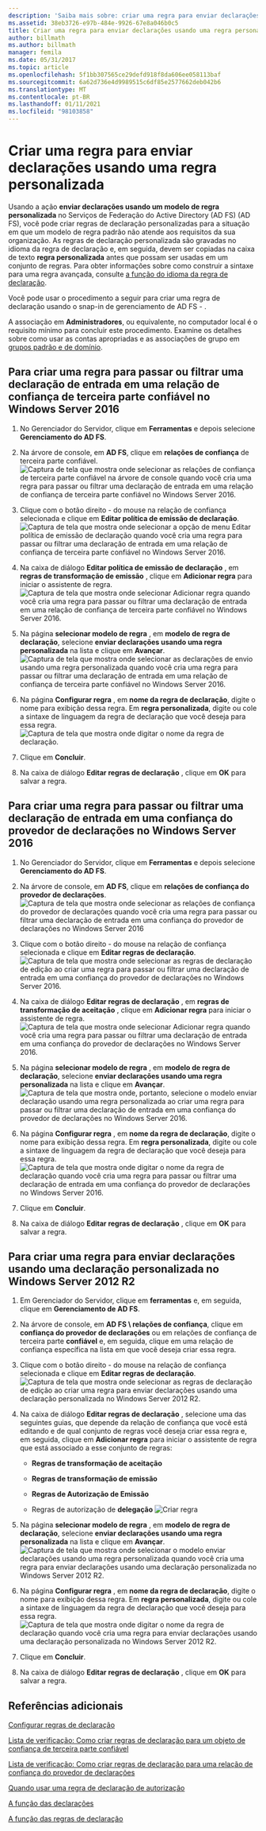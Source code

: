 ```yaml
---
description: 'Saiba mais sobre: criar uma regra para enviar declarações usando uma regra personalizada'
ms.assetid: 38eb3726-e97b-484e-9926-67e8a046b0c5
title: Criar uma regra para enviar declarações usando uma regra personalizada
author: billmath
ms.author: billmath
manager: femila
ms.date: 05/31/2017
ms.topic: article
ms.openlocfilehash: 5f1bb307565ce29defd918f8da606ee058113baf
ms.sourcegitcommit: 6a62d736e4d9989515c6df85e2577662deb042b6
ms.translationtype: MT
ms.contentlocale: pt-BR
ms.lasthandoff: 01/11/2021
ms.locfileid: "98103858"
---
```

# <a name="create-a-rule-to-send-claims-using-a-custom-rule"></a>Criar uma regra para enviar declarações usando uma regra personalizada


Usando a ação **enviar declarações usando um modelo de regra personalizada** no Serviços de Federação do Active Directory (AD FS) (AD FS), você pode criar regras de declaração personalizadas para a situação em que um modelo de regra padrão não atende aos requisitos da sua organização. As regras de declaração personalizada são gravadas no idioma da regra de declaração e, em seguida, devem ser copiadas na caixa de texto **regra personalizada** antes que possam ser usadas em um conjunto de regras. Para obter informações sobre como construir a sintaxe para uma regra avançada, consulte [a função do idioma da regra de declaração](../../ad-fs/technical-reference/The-Role-of-the-Claim-Rule-Language.md).

Você pode usar o procedimento a seguir para criar uma regra de declaração usando o snap-in de gerenciamento de AD FS \- .

A associação em **Administradores**, ou equivalente, no computador local é o requisito mínimo para concluir este procedimento.  Examine os detalhes sobre como usar as contas apropriadas e as associações de grupo em [grupos padrão e de domínio](https://go.microsoft.com/fwlink/?LinkId=83477).



## <a name="to-create-a-rule-to-pass-through-or-filter-an-incoming-claim-on-a-relying-party-trust-in-windows-server-2016"></a>Para criar uma regra para passar ou filtrar uma declaração de entrada em uma relação de confiança de terceira parte confiável no Windows Server 2016

1.  No Gerenciador do Servidor, clique em **Ferramentas** e depois selecione **Gerenciamento do AD FS**.

2.  Na árvore de console, em **AD FS**, clique em **relações de confiança** de terceira parte confiável.
![Captura de tela que mostra onde selecionar as relações de confiança de terceira parte confiável na árvore de console quando você cria uma regra para passar ou filtrar uma declaração de entrada em uma relação de confiança de terceira parte confiável no Windows Server 2016.](media/Create-a-Rule-to-Pass-Through-or-Filter-an-Incoming-Claim/claimrule9.PNG)

3.  Clique com o botão direito \- do mouse na relação de confiança selecionada e clique em **Editar política de emissão de declaração**.
![Captura de tela que mostra onde selecionar a opção de menu Editar política de emissão de declaração quando você cria uma regra para passar ou filtrar uma declaração de entrada em uma relação de confiança de terceira parte confiável no Windows Server 2016.](media/Create-a-Rule-to-Pass-Through-or-Filter-an-Incoming-Claim/claimrule10.PNG)

4.  Na caixa de diálogo **Editar política de emissão de declaração** , em **regras de transformação de emissão** , clique em **Adicionar regra** para iniciar o assistente de regra.
![Captura de tela que mostra onde selecionar Adicionar regra quando você cria uma regra para passar ou filtrar uma declaração de entrada em uma relação de confiança de terceira parte confiável no Windows Server 2016.](media/Create-a-Rule-to-Pass-Through-or-Filter-an-Incoming-Claim/claimrule11.PNG)

5.  Na página **selecionar modelo de regra** , em **modelo de regra de declaração**, selecione **enviar declarações usando uma regra personalizada** na lista e clique em **Avançar**.
![Captura de tela que mostra onde selecionar as declarações de envio usando uma regra personalizada quando você cria uma regra para passar ou filtrar uma declaração de entrada em uma relação de confiança de terceira parte confiável no Windows Server 2016.](media/Create-a-Rule-to-Send-Claims-Using-a-Custom-Rule/custom3.PNG)

6.  Na página **Configurar regra** , em **nome da regra de declaração**, digite o nome para exibição dessa regra. Em **regra personalizada**, digite ou cole a sintaxe de linguagem da regra de declaração que você deseja para essa regra.
![Captura de tela que mostra onde digitar o nome da regra de declaração.](media/Create-a-Rule-to-Send-Claims-Using-a-Custom-Rule/custom4.PNG)

7.  Clique em **Concluir**.

8.  Na caixa de diálogo **Editar regras de declaração** , clique em **OK** para salvar a regra.

## <a name="to-create-a-rule-to-pass-through-or-filter-an-incoming-claim-on-a-claims-provider-trust-in-windows-server-2016"></a>Para criar uma regra para passar ou filtrar uma declaração de entrada em uma confiança do provedor de declarações no Windows Server 2016

1.  No Gerenciador do Servidor, clique em **Ferramentas** e depois selecione **Gerenciamento do AD FS**.

2.  Na árvore de console, em **AD FS**, clique em **relações de confiança do provedor de declarações**.
![Captura de tela que mostra onde selecionar as relações de confiança do provedor de declarações quando você cria uma regra para passar ou filtrar uma declaração de entrada em uma confiança do provedor de declarações no Windows Server 2016](media/Create-a-Rule-to-Pass-Through-or-Filter-an-Incoming-Claim/claimrule1.PNG)

3.  Clique com o botão direito \- do mouse na relação de confiança selecionada e clique em **Editar regras de declaração**.
![Captura de tela que mostra onde selecionar as regras de declaração de edição ao criar uma regra para passar ou filtrar uma declaração de entrada em uma confiança do provedor de declarações no Windows Server 2016.](media/Create-a-Rule-to-Pass-Through-or-Filter-an-Incoming-Claim/claimrule2.PNG)

4.  Na caixa de diálogo **Editar regras de declaração** , em **regras de transformação de aceitação** , clique em **Adicionar regra** para iniciar o assistente de regra.
![Captura de tela que mostra onde selecionar Adicionar regra quando você cria uma regra para passar ou filtrar uma declaração de entrada em uma confiança do provedor de declarações no Windows Server 2016.](media/Create-a-Rule-to-Pass-Through-or-Filter-an-Incoming-Claim/claimrule3.PNG)

5.  Na página **selecionar modelo de regra** , em **modelo de regra de declaração**, selecione **enviar declarações usando uma regra personalizada** na lista e clique em **Avançar**.
![Captura de tela que mostra onde, portanto, selecione o modelo enviar declaração usando uma regra personalizada ao criar uma regra para passar ou filtrar uma declaração de entrada em uma confiança do provedor de declarações no Windows Server 2016.](media/Create-a-Rule-to-Send-Claims-Using-a-Custom-Rule/custom3.PNG)

6.  Na página **Configurar regra** , em **nome da regra de declaração**, digite o nome para exibição dessa regra. Em **regra personalizada**, digite ou cole a sintaxe de linguagem da regra de declaração que você deseja para essa regra.
![Captura de tela que mostra onde digitar o nome da regra de declaração quando você cria uma regra para passar ou filtrar uma declaração de entrada em uma confiança do provedor de declarações no Windows Server 2016.](media/Create-a-Rule-to-Send-Claims-Using-a-Custom-Rule/custom4.PNG)

7.  Clique em **Concluir**.

8.  Na caixa de diálogo **Editar regras de declaração** , clique em **OK** para salvar a regra.



















## <a name="to-create-a-rule-to-send-claims-by-using-a-custom-claim-in-windows-server-2012-r2"></a>Para criar uma regra para enviar declarações usando uma declaração personalizada no Windows Server 2012 R2

1.  Em Gerenciador do Servidor, clique em **ferramentas** e, em seguida, clique em **Gerenciamento de AD FS**.

2.  Na árvore de console, em **AD FS \\ relações de confiança**, clique em **confiança do provedor de declarações** ou em relações de confiança de terceira parte **confiável** e, em seguida, clique em uma relação de confiança específica na lista em que você deseja criar essa regra.

3.  Clique com o botão direito \- do mouse na relação de confiança selecionada e clique em **Editar regras de declaração**.
![Captura de tela que mostra onde selecionar as regras de declaração de edição ao criar uma regra para enviar declarações usando uma declaração personalizada no Windows Server 2012 R2.](media/Create-a-Rule-to-Pass-Through-or-Filter-an-Incoming-Claim/claimrule6.PNG)

4.  Na caixa de diálogo **Editar regras de declaração** , selecione uma das seguintes guias, que depende da relação de confiança que você está editando e de qual conjunto de regras você deseja criar essa regra e, em seguida, clique em **Adicionar regra** para iniciar o assistente de regra que está associado a esse conjunto de regras:

    -   **Regras de transformação de aceitação**

    -   **Regras de transformação de emissão**

    -   **Regras de Autorização de Emissão**

    -   Regras de autorização de **delegação** 
 ![ Criar regra](media/Create-a-Rule-to-Permit-All-Users/permitall5.PNG)

5.  Na página **selecionar modelo de regra** , em **modelo de regra de declaração**, selecione **enviar declarações usando uma regra personalizada** na lista e clique em **Avançar**.
![Captura de tela que mostra onde selecionar o modelo enviar declarações usando uma regra personalizada quando você cria uma regra para enviar declarações usando uma declaração personalizada no Windows Server 2012 R2.](media/Create-a-Rule-to-Send-Claims-Using-a-Custom-Rule/custom1.PNG)

6.  Na página **Configurar regra** , em **nome da regra de declaração**, digite o nome para exibição dessa regra. Em **regra personalizada**, digite ou cole a sintaxe de linguagem da regra de declaração que você deseja para essa regra.
![Captura de tela que mostra onde digitar o nome da regra de declaração quando você cria uma regra para enviar declarações usando uma declaração personalizada no Windows Server 2012 R2.](media/Create-a-Rule-to-Send-Claims-Using-a-Custom-Rule/custom2.PNG)

7.  Clique em **Concluir**.

8.  Na caixa de diálogo **Editar regras de declaração** , clique em **OK** para salvar a regra.

## <a name="additional-references"></a>Referências adicionais
[Configurar regras de declaração](Configure-Claim-Rules.md)

[Lista de verificação: Como criar regras de declaração para um objeto de confiança de terceira parte confiável](/previous-versions/windows/it-pro/windows-server-2012-R2-and-2012/ee913578(v=ws.11))

[Lista de verificação: Como criar regras de declaração para uma relação de confiança do provedor de declarações](/previous-versions/windows/it-pro/windows-server-2012-R2-and-2012/ee913564(v=ws.11))

[Quando usar uma regra de declaração de autorização](../../ad-fs/technical-reference/When-to-Use-an-Authorization-Claim-Rule.md)

[A função das declarações](../../ad-fs/technical-reference/The-Role-of-Claims.md)

[A função das regras de declaração](../../ad-fs/technical-reference/The-Role-of-Claim-Rules.md)
